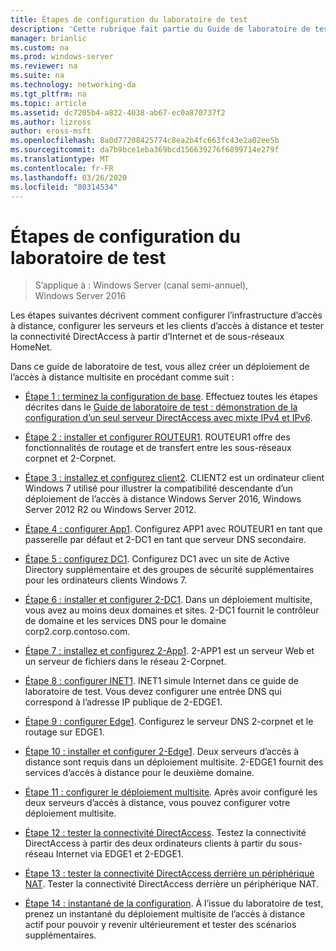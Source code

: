```yaml
---
title: Étapes de configuration du laboratoire de test
description: 'Cette rubrique fait partie du Guide de laboratoire de test : illustrer un déploiement multisite DirectAccess pour Windows Server 2016'
manager: brianlic
ms.custom: na
ms.prod: windows-server
ms.reviewer: na
ms.suite: na
ms.technology: networking-da
ms.tgt_pltfrm: na
ms.topic: article
ms.assetid: dc7205b4-a822-4038-ab67-ec0a870737f2
ms.author: lizross
author: eross-msft
ms.openlocfilehash: 8a0d77208425774c8ea2b4fc663fc43e2a02ee5b
ms.sourcegitcommit: da7b9bce1eba369bcd156639276f6899714e279f
ms.translationtype: MT
ms.contentlocale: fr-FR
ms.lasthandoff: 03/26/2020
ms.locfileid: "80314534"
---
```

# <a name="steps-for-configuring-the-test-lab"></a>Étapes de configuration du laboratoire de test

>S’applique à : Windows Server (canal semi-annuel), Windows Server 2016

Les étapes suivantes décrivent comment configurer l’infrastructure d’accès à distance, configurer les serveurs et les clients d’accès à distance et tester la connectivité DirectAccess à partir d’Internet et de sous-réseaux HomeNet.  
  
Dans ce guide de laboratoire de test, vous allez créer un déploiement de l’accès à distance multisite en procédant comme suit :  
  
-   [Étape 1 : terminez la configuration de base](assetId:///9eb4a9ba-9118-4ea3-8963-e643ec81c3ed). Effectuez toutes les étapes décrites dans le [Guide de laboratoire de test : démonstration de la configuration d’un seul serveur DirectAccess avec mixte IPv4 et IPv6](https://go.microsoft.com/fwlink/p/?LinkId=237004).  
  
-   [Étape 2 : installer et configurer ROUTEUR1](assetId:///e4b1a298-d5b0-410e-970b-c5358a9378f9). ROUTEUR1 offre des fonctionnalités de routage et de transfert entre les sous-réseaux corpnet et 2-Corpnet.  
  
-   [Étape 3 : installez et configurez client2](assetId:///6cbee1b5-f6f6-443f-8fa9-31cc5c05a0ee). CLIENT2 est un ordinateur client Windows 7 utilisé pour illustrer la compatibilité descendante d’un déploiement de l’accès à distance Windows Server 2016, Windows Server 2012 R2 ou Windows Server 2012.  
  
-   [Étape 4 : configurer App1](assetId:///a0ee655e-c01e-4bf3-a7b3-064e9614f810). Configurez APP1 avec ROUTEUR1 en tant que passerelle par défaut et 2-DC1 en tant que serveur DNS secondaire.  
  
-   [Étape 5 : configurez DC1](assetId:///205ca795-93ce-4e53-aa6b-b44c87f0e14a). Configurez DC1 avec un site de Active Directory supplémentaire et des groupes de sécurité supplémentaires pour les ordinateurs clients Windows 7.  
  
-   [Étape 6 : installer et configurer 2-DC1](assetId:///16752f61-edbf-4ff4-9d7a-e2077b66a127). Dans un déploiement multisite, vous avez au moins deux domaines et sites. 2-DC1 fournit le contrôleur de domaine et les services DNS pour le domaine corp2.corp.contoso.com.  
  
-   [Étape 7 : installez et configurez 2-App1](assetId:///7d04b54e-590a-4d33-9766-415789859f29). 2-APP1 est un serveur Web et un serveur de fichiers dans le réseau 2-Corpnet.  
  
-   [Étape 8 : configurer INET1](assetId:///8ecc0b63-8626-4939-8d26-3d51d051d231). INET1 simule Internet dans ce guide de laboratoire de test. Vous devez configurer une entrée DNS qui correspond à l’adresse IP publique de 2-EDGE1.  
  
-   [Étape 9 : configurer Edge1](assetId:///562744dc-30f6-42fa-bd5f-60a013b2179e). Configurez le serveur DNS 2-corpnet et le routage sur EDGE1.  
  
-   [Étape 10 : installer et configurer 2-Edge1](assetId:///1938c4f3-ca96-475d-9f2e-6bea3b7a4130). Deux serveurs d’accès à distance sont requis dans un déploiement multisite. 2-EDGE1 fournit des services d’accès à distance pour le deuxième domaine.  
  
-   [Étape 11 : configurer le déploiement multisite](assetId:///537e4b68-043f-49c9-94d8-15ce8c4b18e2). Après avoir configuré les deux serveurs d’accès à distance, vous pouvez configurer votre déploiement multisite.  
  
-   [Étape 12 : tester la connectivité DirectAccess](assetId:///aa293b5d-4b6f-4004-95f3-0ab54804b15c). Testez la connectivité DirectAccess à partir des deux ordinateurs clients à partir du sous-réseau Internet via EDGE1 et 2-EDGE1.  
  
-   [Étape 13 : tester la connectivité DirectAccess derrière un périphérique NAT](assetId:///41f8195b-00a1-4991-9db8-3703514dbe0c). Tester la connectivité DirectAccess derrière un périphérique NAT.  
  
-   [Étape 14 : instantané de la configuration](assetId:///7b56d5c9-c334-463e-9e29-d652ca110d84). À l’issue du laboratoire de test, prenez un instantané du déploiement multisite de l’accès à distance actif pour pouvoir y revenir ultérieurement et tester des scénarios supplémentaires.  
  


